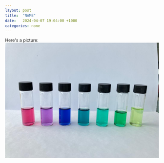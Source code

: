 ```yaml
---
layout: post
title:  "NAME"
date:   2024-04-07 19:04:00 +1000
categories: none
---
```



Here's a picture:
![Dye](/assets/RD-clean.jpg)